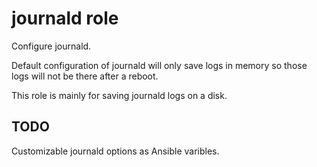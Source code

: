 # journald role

Configure journald.

Default configuration of journald will only save logs in memory so those logs will not be there after a reboot.

This role is mainly for saving journald logs on a disk.

## TODO

Customizable journald options as Ansible varibles.



